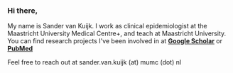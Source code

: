 ### Hi there,

My name is Sander van Kuijk. I work as clinical epidemiologist at the Maastricht University Medical Centre+, and teach at Maastricht University.
You can find research projects I've been involved in at [**Google Scholar**](https://scholar.google.com/citations?user=M8GwORkAAAAJ&hl=en&oi=ao) or [**PubMed**](https://pubmed.ncbi.nlm.nih.gov/?term=van+kuijk+s%5Bauthor%5D+AND+Maastricht&sort=date)

Feel free to reach out at sander.van.kuijk (at) mumc (dot) nl
